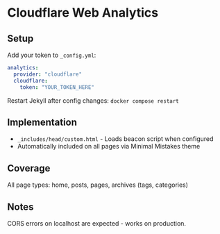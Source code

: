 # Cloudflare Web Analytics

## Setup

Add your token to `_config.yml`:
```yaml
analytics:
  provider: "cloudflare"
  cloudflare:
    token: "YOUR_TOKEN_HERE"
```

Restart Jekyll after config changes: `docker compose restart`

## Implementation

- `_includes/head/custom.html` - Loads beacon script when configured
- Automatically included on all pages via Minimal Mistakes theme

## Coverage

All page types: home, posts, pages, archives (tags, categories)

## Notes

CORS errors on localhost are expected - works on production.

